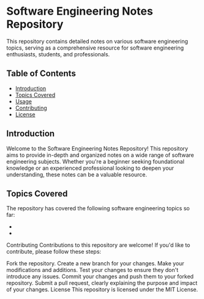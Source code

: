 # Software Engineering Notes Repository
This repository contains detailed notes on various software engineering topics, serving as a comprehensive resource for software engineering enthusiasts, students, and professionals.

## Table of Contents
+ [Introduction](#introduction)
+ [Topics Covered](#topics-covered)
+ [Usage](#usage)
+ [Contributing](#contributing)
+ [License](#license)

## Introduction
Welcome to the Software Engineering Notes Repository! This repository aims to provide in-depth and organized notes on a wide range of software engineering subjects. Whether you're a beginner seeking foundational knowledge or an experienced professional looking to deepen your understanding, these notes can be a valuable resource.

## Topics Covered
The repository has covered the following software engineering topics so far:
+ []()
+ []()

Contributing
Contributions to this repository are welcome! If you'd like to contribute, please follow these steps:

Fork the repository.
Create a new branch for your changes.
Make your modifications and additions.
Test your changes to ensure they don't introduce any issues.
Commit your changes and push them to your forked repository.
Submit a pull request, clearly explaining the purpose and impact of your changes.
License
This repository is licensed under the MIT License.
